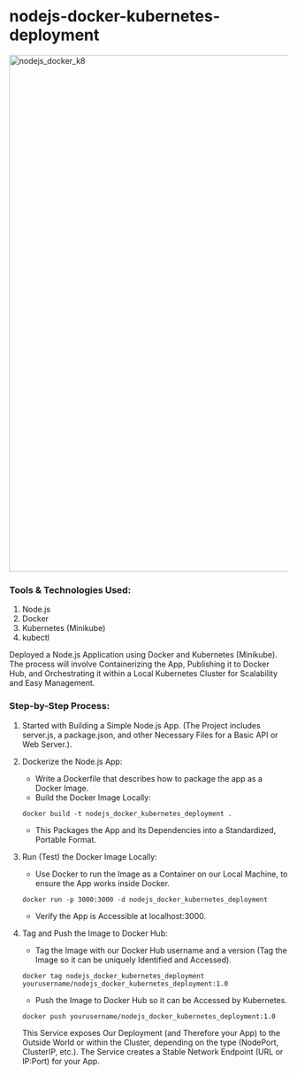 # nodejs-docker-kubernetes-deployment  

<img width="1722" height="933" alt="nodejs_docker_k8" src="https://github.com/user-attachments/assets/ace7b0cc-d09c-48ee-a7c3-3c625dfa64c0" />  

### Tools & Technologies Used:   
1. Node.js
2. Docker  
3. Kubernetes (Minikube)  
4. kubectl  

Deployed a Node.js Application using Docker and Kubernetes (Minikube). The process will involve Containerizing the App, Publishing it to Docker Hub, and Orchestrating it within a Local Kubernetes Cluster for Scalability and Easy Management. 

### Step-by-Step Process:
1. Started with Building a Simple Node.js App. (The Project includes server.js, a package.json, and other Necessary Files for a Basic API or Web Server.).

2. Dockerize the Node.js App:  
   * Write a Dockerfile that describes how to package the app as a Docker Image.
   * Build the Docker Image Locally:  
     
 
   ```terminal
   docker build -t nodejs_docker_kubernetes_deployment .
   ```
   * This Packages the App and its Dependencies into a Standardized, Portable Format.

3. Run (Test) the Docker Image Locally:
   * Use Docker to run the Image as a Container on our Local Machine, to ensure the App works inside Docker.    
  
  
   ```terminal
   docker run -p 3000:3000 -d nodejs_docker_kubernetes_deployment
   ```
   * Verify the App is Accessible at localhost:3000.

4. Tag and Push the Image to Docker Hub:
   * Tag the Image with our Docker Hub username and a version (Tag the Image so it can be uniquely Identified and Accessed).
  
   
   ```terminal
   docker tag nodejs_docker_kubernetes_deployment yourusername/nodejs_docker_kubernetes_deployment:1.0
   ```
   * Push the Image to Docker Hub so it can be Accessed by Kubernetes.  
  
  
   ```terminal
   docker push yourusername/nodejs_docker_kubernetes_deployment:1.0
   ```

   This Service exposes Our Deployment (and Therefore your App) to the Outside World or within the Cluster, depending on the type (NodePort, ClusterIP, etc.).
   The Service creates a Stable Network Endpoint (URL or IP:Port) for your App.
